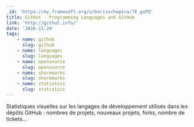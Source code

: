 ```yaml
---
_id: 'https://my.framasoft.org/u/borisschapira/?E_gxPQ'
title: GitHut - Programming Languages and GitHub
link: 'http://githut.info/'
date: '2016-11-24'
tags:
    - name: github
      slug: github
    - name: languages
      slug: languages
    - name: opensource
      slug: opensource
    - name: sharemarks
      slug: sharemarks
    - name: statistics
      slug: statistics
---
```


<div class="markdown"><p>Statistiques visuelles sur les langages de développement utilisés dans les dépôts GitHub : nombres de projets, nouveaux projets, forks, nombre de tickets…
</p></div>

